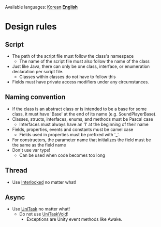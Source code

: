 Available languages: [Korean](DESIGN-RULES.md) [**English**](DESIGN-RULES-EN.md)

# Design rules
## Script
* The path of the script file must follow the class's namespace
  * The name of the script file must also follow the name of the class
* Just like Java, there can only be one class, interface, or enumeration declaration per script file.
  * Classes within classes do not have to follow this
* Fields must have private access modifiers under any circumstances.

## Naming convention
* If the class is an abstract class or is intended to be a base for some class, it must have 'Base' at the end of its name (e.g. SoundPlayerBase).
* Classes, structs, interfaces, enums, and methods must be Pascal case
  * Interfaces must always have an 'I' at the beginning of their name
* Fields, properties, events and constants must be camel case
  * Fields used in properties must be prefixed with '\_'.
* For constructors, the parameter name that initializes the field must be the same as the field name
* Don't use var type!
  * Can be used when code becomes too long

## Thread
* Use [Interlocked](https://docs.microsoft.com/ko-kr/dotnet/api/system.threading.interlocked) no matter what!

## Async
* Use [UniTask](https://github.com/Cysharp/UniTask) no matter what!
  * Do not use [UniTaskVoid](https://github.com/Cysharp/UniTask/blob/master/src/UniTask/Assets/Plugins/UniTask/Runtime/UniTaskVoid.cs)!
    * Exceptions are Unity event methods like Awake.
